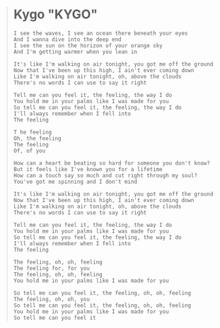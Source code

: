 > # **Kygo "KYGO"**
>
>```
> I see the waves, I see an ocean there beneath your eyes
> And I wanna dive into the deep end
> I see the sun on the horizon of your orange sky
> And I'm getting warmer when you lean in
>
> It's like I'm walking on air tonight, you got me off the ground
> Now that I've been up this high, I ain't ever coming down
> Like I'm walking on air tonight, oh, above the clouds
> There's no words I can use to say it right
>
> Tell me can you feel it, the feeling, the way I do
> You hold me in your palms like I was made for you
> So tell me can you feel it, the feeling, the way I do
> I'll always remember when I fell into
> The feeling
>
>T he feeling
> Oh, the feeling
> The feeling
> Of, of you
>
> How can a heart be beating so hard for someone you don't know?
> But it feels like I've known you for a lifetime
> How can a touch say so much and cut right through my soul?
> You've got me spinning and I don't mind
>
> It's like I'm walking on air tonight, you got me off the ground
> Now that I've been up this high, I ain't ever coming down
> Like I'm walking on air tonight, oh, above the clouds
> There's no words I can use to say it right
>
> Tell me can you feel it, the feeling, the way I do
> You hold me in your palms like I was made for you
> So tell me can you feel it, the feeling, the way I do
> I'll always remember when I fell into
> The feeling
>
> The feeling, oh, oh, feeling
> The feeling for, for you
> The feeling, oh, oh, feeling
> You hold me in your palms like I was made for you
>
> So tell me can you feel it, the feeling, oh, oh, feeling
> The feeling, oh, oh, you
> So tell me can you feel it, the feeling, oh, oh, feeling
> You hold me in your palms like I was made for you
> So tell me can you feel it
>```
